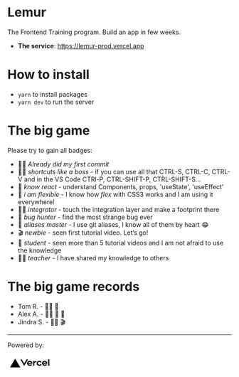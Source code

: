 # Lemur

The Frontend Training program. Build an app in few weeks.

- **The service**: https://lemur-prod.vercel.app

# How to install

- `yarn` to install packages
- `yarn dev` to run the server

# The big game

Please try to gain all badges:

- 👊🏻 _Already did my first commit_
- 🖖🏾 _shortcuts like a boss_ - if you can use all that CTRL-S, CTRL-C, CTRL-V and in the VS Code CTRl-P, CTRL-SHIFT-P, CTRL-SHIFT-S...
- 👾 _know react_ - understand Components, props, 'useState', 'useEffect'
- 🎨 _i am flexible_ - I know how _flex_ with CSS3 works and I am using it everywhere!
- 🏂🏽 _integrator_ - touch the integration layer and make a footprint there
- 🐛 _bug hunter_ - find the most strange bug ever
- 🐙 _aliases master_ - I use git aliases, I know all of them by heart 😂
- 🎬 _newbie_ - seen first tutorial video. Let’s go!
- 📖 _student_ - seen more than 5 tutorial videos and I am not afraid to use the knowledge
- 🧑‍🏫 _teacher_ - I have shared my knowledge to others

# The big game records

- Tom R. - 👊🏻 👾
- Alex A. - 👊🏻 🎨 🐙
- Jindra S. - 👊🏻 🎬

---

Powered by:

[![Foo](vercel-logo.png)](https://vercel.com/?utm_source=lemur&utm_campaign=oss)

